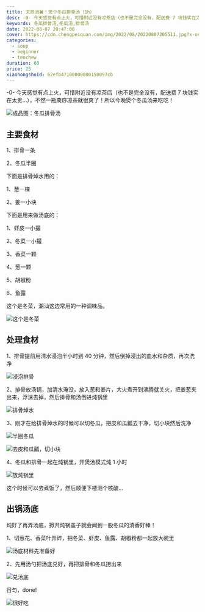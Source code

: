 ```yaml
---
title: 天热消暑！煲个冬瓜排骨汤（1h）
desc: -0- 今天感觉有点上火，可惜附近没有凉茶店（也不是完全没有，配送费 7 块钱实在太贵…），不然一瓶癍痧凉茶就很爽了！所以今晚煲个冬瓜汤来吃吃！
keywords: 冬瓜排骨汤,冬瓜汤,排骨汤
date: 2022-08-07 20:47:00
cover: https://cdn.chengpeiquan.com/img/2022/08/20220807205511.jpg?x-oss-process=image/interlace,1
categories:
  - soup
  - beginner
  - teochew
duration: 60
price: 25
xiaohongshuId: 62efb47100000000150097cb
---
```


-0- 今天感觉有点上火，可惜附近没有凉茶店（也不是完全没有，配送费 7 块钱实在太贵…），不然一瓶癍痧凉茶就很爽了！所以今晚煲个冬瓜汤来吃吃！

![成品图：冬瓜排骨汤](https://cdn.chengpeiquan.com/img/2022/08/20220807205556.jpg?x-oss-process=image/interlace,1)

## 主要食材

1、排骨一条

2、冬瓜半圈

下面是排骨焯水用的：

1、葱一棵

2、姜一小块

下面是用来做汤底的：

1、虾皮一小撮

2、冬菜一小撮

3、香菜一颗

4、葱一颗

5、胡椒粉

6、鱼露

这个是冬菜，潮汕这边常用的一种调味品。

![这个是冬菜](https://cdn.chengpeiquan.com/img/2022/08/20220807205553.jpg?x-oss-process=image/interlace,1)

## 处理食材

1、排骨提前用清水浸泡半小时到 40 分钟，然后倒掉浸出的血水和杂质，再次洗净

![浸泡排骨](https://cdn.chengpeiquan.com/img/2022/08/20220807205547.jpg?x-oss-process=image/interlace,1)

2、排骨放汤锅，加清水淹没，放入葱和姜片，大火煮开到沸腾就关火，把姜葱夹出来，浮沫去掉，然后排骨和汤倒进炖锅里

![排骨焯水](https://cdn.chengpeiquan.com/img/2022/08/20220807205548.jpg?x-oss-process=image/interlace,1)

3、刚才在给排骨焯水的时候可以切冬瓜，把皮和瓜瓤去干净，切小块然后洗净

![半圈冬瓜](https://cdn.chengpeiquan.com/img/2022/08/20220807205549.jpg?x-oss-process=image/interlace,1)

![去皮和瓜瓤，切小块](https://cdn.chengpeiquan.com/img/2022/08/20220807205550.jpg?x-oss-process=image/interlace,1)

4、冬瓜和排骨一起在炖锅里，开煲汤模式炖 1 小时

![放炖锅里](https://cdn.chengpeiquan.com/img/2022/08/20220807205552.jpg?x-oss-process=image/interlace,1)

这个时候可以去煮饭了，然后顺便下楼测个核酸…

## 出锅汤底

炖好了再弄汤底，掀开炖锅盖子就会闻到一股冬瓜的清香好棒！

1、切葱花、香菜叶弄碎，把冬菜、虾皮、鱼露、胡椒粉都一起放大碗里

![汤底材料先准备好](https://cdn.chengpeiquan.com/img/2022/08/20220807205554.jpg?x-oss-process=image/interlace,1)

2、先用汤勺把汤底兑好，再把排骨和冬瓜捞出来

![兑汤底](https://cdn.chengpeiquan.com/img/2022/08/20220807205555.jpg?x-oss-process=image/interlace,1)

舀匀，done!

![很好吃](https://cdn.chengpeiquan.com/img/2022/08/20220807205557.jpg?x-oss-process=image/interlace,1)
